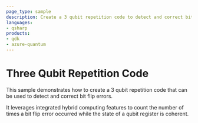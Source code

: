 ```yaml
---
page_type: sample
description: Create a 3 qubit repetition code to detect and correct bit flip errors using integrated hybrid computing features.
languages:
- qsharp
products:
- qdk
- azure-quantum
---
```


# Three Qubit Repetition Code

This sample demonstrates how to create a 3 qubit repetition code that can be used to detect and correct bit flip errors.

It leverages integrated hybrid computing features to count the number of times a bit flip error occurred while the state of a qubit register is coherent.
